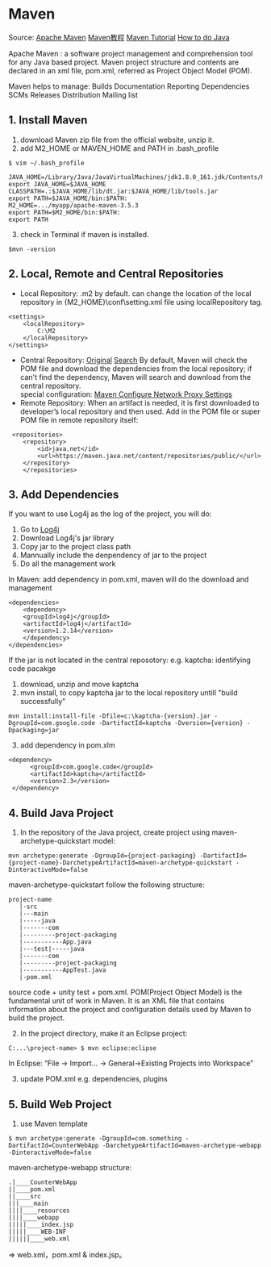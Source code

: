 # Maven

Source:
[Apache Maven](https://maven.apache.org/index.html)
[Maven教程](https://www.yiibai.com/maven/)
[Maven Tutorial](https://www.tutorialspoint.com/maven/maven_overview.htm)
[How to do Java](https://howtodoinjava.com/maven/local-remote-central-repositories/)

Apache Maven : a software project management and comprehension tool for any Java based project. Maven project structure and contents are declared in an xml file, pom.xml, referred as Project Object Model (POM).

Maven helps to manage: 
Builds
Documentation
Reporting
Dependencies
SCMs
Releases
Distribution
Mailing list

## 1. Install Maven 
1. download Maven zip file from the official website, unzip it.
2. add M2_HOME or MAVEN_HOME and PATH in .bash_profile
```
$ vim ~/.bash_profile

JAVA_HOME=/Library/Java/JavaVirtualMachines/jdk1.8.0_161.jdk/Contents/Home
export JAVA_HOME=$JAVA_HOME
CLASSPATH=.:$JAVA_HOME/lib/dt.jar:$JAVA_HOME/lib/tools.jar
export PATH=$JAVA_HOME/bin:$PATH:
M2_HOME=.../myapp/apache-maven-3.5.3
export PATH=$M2_HOME/bin:$PATH:
export PATH
```
3. check in Terminal if maven is installed.
```
$mvn -version
```

## 2. Local, Remote and Central Repositories

* Local Repository: .m2 by default. 
can change the location of the local repository in {M2_HOME}\conf\setting.xml file using localRepository tag.
```
<settings>
    <localRepository>
        C:\M2
    </localRepository>
</settings>
```
* Central Repository: [Original](http://repo.maven.apache.org/maven2/) [Search]( http://search.maven.org/)
By default, Maven will check the POM file and download the dependencies from the local repository; if can't find the dependency, Maven will search and download from the central repository.  
special configuration: [Maven Configure Network Proxy Settings](https://howtodoinjava.com/maven/configure-network-proxy-settings-for-maven/)
* Remote Repository: 
When an artifact is needed, it is first downloaded to developer’s local repository and then used.
Add in the POM file or super POM file in remote repository itself:
```
 <repositories>
	<repository>
	    <id>java.net</id>
	    <url>https://maven.java.net/content/repositories/public/</url>
	</repository>
    </repositories>
```

## 3. Add Dependencies 

If you want to use Log4j as the log of the project, you will do:
1. Go to [Log4j](http://logging.apache.org/log4j/)
2. Download Log4j's jar library
3. Copy jar to the project class path
4. Mannually include the denpendency of jar to the project 
5. Do all the management work

In Maven: add dependency in pom.xml, maven will do the download and management
```
<dependencies>
    <dependency>
	<groupId>log4j</groupId>
	<artifactId>log4j</artifactId>
	<version>1.2.14</version>
    </dependency>
</dependencies>
```

If the jar is not located in the central reposotory:
e.g.  kaptcha: identifying code pacakge
1. download, unzip and move kaptcha 
2. mvn install, to copy kaptcha jar to the local repository untill "build successfully"
```
mvn install:install-file -Dfile=c:\kaptcha-{version}.jar -DgroupId=com.google.code -DartifactId=kaptcha -Dversion={version} -Dpackaging=jar

```
3. add dependency in pom.xlm
```
<dependency>
      <groupId>com.google.code</groupId>
      <artifactId>kaptcha</artifactId>
      <version>2.3</version>
 </dependency>
```

## 4. Build Java Project
1. In the repository of the Java project, create project using maven-archetype-quickstart model:
```
mvn archetype:generate -DgroupId={project-packaging} -DartifactId={project-name}-DarchetypeArtifactId=maven-archetype-quickstart -DinteractiveMode=false
```

maven-archetype-quickstart follow the following structure:
```
project-name
   |-src
   |---main
   |-----java
   |-------com
   |---------project-packaging   
   |-----------App.java
   |---test|-----java
   |-------com
   |---------project-packaging
   |-----------AppTest.java
   |-pom.xml
```
source code + unity test + pom.xml.
POM(Project Object Model) is the fundamental unit of work in Maven. It is an XML file that contains information about the project and configuration details used by Maven to build the project.

2. In the project directory, make it an Eclipse project:
```
C:...\project-name> $ mvn eclipse:eclipse
```
In Eclipse: “File -> Import… -> General->Existing Projects into Workspace”

3. update POM.xml
e.g. dependencies, plugins 


## 5. Build Web Project 
1. use Maven template
```
$ mvn archetype:generate -DgroupId=com.something -DartifactId=CounterWebApp -DarchetypeArtifactId=maven-archetype-webapp -DinteractiveMode=false
```
maven-archetype-webapp structure:
```
.|____CounterWebApp
||____pom.xml
||____src
|||____main
||||____resources
||||____webapp
|||||____index.jsp
|||||____WEB-INF
||||||____web.xml
```
=> web.xml，pom.xml & index.jsp。



